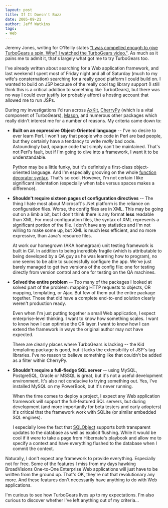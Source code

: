 ```yaml
---
layout: post
title: If It Doesn't Buzz
date: 2005-09-21
author: Jeff Watkins
tags:
- Web
---
```


Jeremy Jones, writing for O'Reilly states ["I was compelled enough to give
TurboGears a spin. Why? I watched the TurboGears
video."](http://www.oreillynet.com/pub/wlg/7869). As much as it pains me to
admit it, that's largely what got me to try TurboGears too.

I've already written about searching for a Web application framework, and
last weekend I spent most of Friday night and all of Saturday (much to my
wife's consternation) searching for a really good platform I could build
on. I wanted to build on JSP because of the really cool tag library support
(I still think this is a critical addition to something like TurboGears),
but there was no way I could ever justify (or probably afford) a hosting
account that allowed me to run JSPs.
<!--more-->
During my investigations I'd run across [AxKit](http://www.axkit.org),
[CherryPy](http://www.cherrypy.org) (which is a vital component of
TurboGears), [Mason](http://www.masonhq.org), and numerous other packages
which really didn't interest me for a number of reasons. My criteria came
down to:

* **Built on an expressive Object-Oriented language** -- I've no desire to ever
    learn Perl. I won't say that people who code in Perl are bad people,
    but they certainly have a tendancy to write *really* bad code.
    Astoundingly bad, opaque code that simply can't be maintained. That's
    not Perl's fault, but if I'm going to dive into a framework, I want it
    to be understandable.

    Python may be a little funky, but it's definitely a first-class
    object-oriented language. And I'm especially grooving on the whole
    [function decorator syntax](http://www.python.org/peps/pep-0318.html).
    That's so cool. However, I'm not certain I like significant indentation
    (especially when tabs versus spaces makes a difference).

* **Shouldn't require sixteen pages of configuration directives** -- The
    thing I hate most about Microsoft's .Net platform is the reliance on
    configuration files. Worse, the config files are in XML. This may be
    going out on a limb a bit, but I don't think there is any format
    **less** readable than XML. For most configuration files, the syntax of
    XML represents a significant portion of the file. I don't have any
    statistics and I'm not willing to make some up, but XML is much less
    efficient, and no more expressive, than Java's resource files.

    At work our homegrown (AKA homegroan) unit testing framework is built
    in C#. In addition to being incredibly fragile (which is attributable
    to being developed by a QA guy as he was learning how to program), no
    one seems to be able to successfully configure the app. We've just
    barely managed to get two versions of the config file: one for testing
    directly from version control and one for testing on the QA machines.

* **Solved the entire problem** -- Too many of the packages I looked at
    solved part of the problem: mapping HTTP requests to objects, OR
    mapping, templating, or Ajax. But few of them put the entire package
    together. Those that did have a complete end-to-end solution clearly
    weren't production ready.

    Even when I'm just putting together a small Web application, I expect
    enterprise-level thinking. I want to know how something scales. I want
    to know how I can optimise the OR layer. I want to know how I can
    extend the framework in ways the original author may not have expected.

    There are clearly places where TurboGears is lacking -- the Kid
    templating package is good, but it lacks the extensibility of JSP's
    tag libraries. I've no reason to believe something like that couldn't
    be added as a filter within CherryPy.

* **Shouldn't require a full-fledge SQL server** -- using MySQL, PostgreSQL,
    Oracle or MSSQL is great, but it's not a useful development
    environment. It's also not conducive to trying something out. Yes, I've
    installed MySQL on my PowerBook, but it's never running.

    When the time comes to deploy a project, I expect any Web application
    framework will support the full-featured SQL servers, but during
    development (and more importantly for beta testers and early adopters)
    it's critical that the framework work with SQLite (or similar embedded
    SQL engines).

    I especially love the fact that [SQLObject](http://www.sqlobject.org/)
    supports both transparent updates to the database as well as explicit
    flushing. While it would be cool if it were to take a page from
    Hibernate's playbook and allow me to specify a context and have
    everything flushed to the database when I commit the context.

Naturally, I don't expect any framework to provide everything. Especially
not for free. Some of the features I miss from my days hawking BroadVisions
One-to-One Enterprise Web applications will just have to be written from
the ground up. That's OK, they're not that revolutionary any more. And
these features don't necessarily have anything to do with Web applications.

I'm curious to see how TurboGears lives up to my expectations. I'm also
curious to discover whether I've left anything out of my criteria...